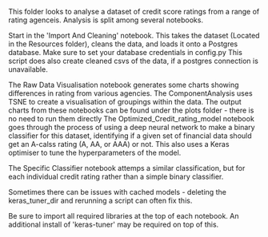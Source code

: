 This folder looks to analyse a dataset of credit score ratings from a range of rating agenceis.
Analysis is split among several notebooks.

Start in the 'Import And Cleaning' notebook. This takes the dataset (Located in the Resources folder), 
	cleans the data, and loads it onto a Postgres database. Make sure to set your database credentials in config.py
This script does also create cleaned csvs of the data, if a postgres connection is unavailable.

The Raw Data Visualisation notebook generates some charts showing differences in rating from various agencies. 
The ComponentAnalysis uses TSNE to create a visualisation of groupings within the data.
The output charts from these notebooks can be found under the plots folder - there is no need to run them directly
The Optimized_Credit_rating_model notebook goes through the process of using a deep neural network
	to make a binary classifier for this dataset, identifying if a given set of financial data should get
	an A-calss rating (A, AA, or AAA) or not. This also uses a Keras optimiser to tune the hyperparameters of the model.

The Specific Classifier notebook attemps a similar classification, but for each individual credit rating
	rather than a simple binary classifier.

Sometimes there can be issues with cached models - deleting the keras_tuner_dir and rerunning a script 
	can often fix this.

Be sure to import all required libraries at the top of each notebook. An additional install of 'keras-tuner' may be required
	on top of this.